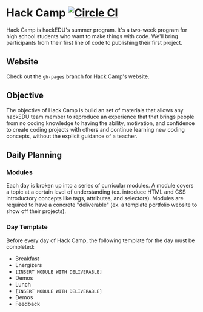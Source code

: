 # Hack Camp [![Circle CI](https://circleci.com/gh/hackedu/hack-camp.svg?style=svg)](https://circleci.com/gh/hackedu/hack-camp)

Hack Camp is hackEDU's summer program. It's a two-week program for high school
students who want to make things with code. We'll bring participants from their
first line of code to publishing their first project.

## Website

Check out the `gh-pages` branch for Hack Camp's website.

## Objective

The objective of Hack Camp is build an set of materials that allows any hackEDU
team member to reproduce an experience that that brings people from no coding
knowledge to having the ability, motivation, and confidence to create coding
projects with others and continue learning new coding concepts, without the
explicit guidance of a teacher.

## Daily Planning

### Modules

Each day is broken up into a series of curricular modules. A module covers a
topic at a certain level of understanding (ex. introduce HTML and CSS
introductory concepts like tags, attributes, and selectors). Modules are
required to have a concrete "deliverable" (ex. a template portfolio website to
show off their projects).

### Day Template

Before every day of Hack Camp, the following template for the day must be
completed:

- Breakfast
- Energizers
- `[INSERT MODULE WITH DELIVERABLE]`
- Demos
- Lunch
- `[INSERT MODULE WITH DELIVERABLE]`
- Demos
- Feedback
